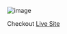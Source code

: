 ![image](https://user-images.githubusercontent.com/77113035/157785960-8d99abfc-3ccb-46a1-b1a0-0253978ebc86.png)

Checkout [Live Site](https://recipe-task-app.netlify.app/)
